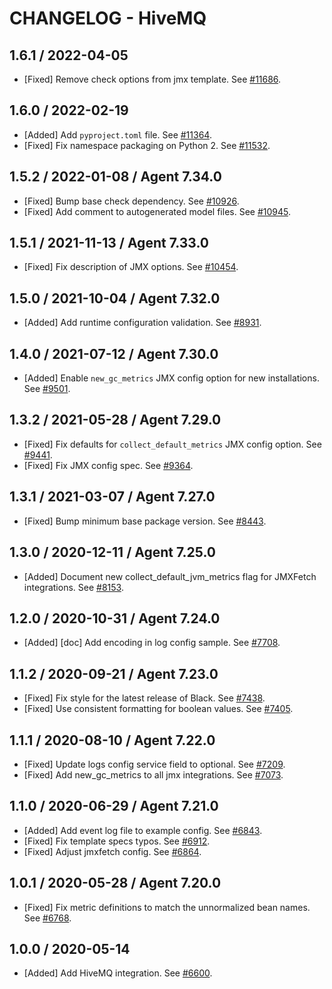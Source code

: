 # CHANGELOG - HiveMQ

## 1.6.1 / 2022-04-05

* [Fixed] Remove check options from jmx template. See [#11686](https://github.com/DataDog/integrations-core/pull/11686).

## 1.6.0 / 2022-02-19

* [Added] Add `pyproject.toml` file. See [#11364](https://github.com/DataDog/integrations-core/pull/11364).
* [Fixed] Fix namespace packaging on Python 2. See [#11532](https://github.com/DataDog/integrations-core/pull/11532).

## 1.5.2 / 2022-01-08 / Agent 7.34.0

* [Fixed] Bump base check dependency. See [#10926](https://github.com/DataDog/integrations-core/pull/10926).
* [Fixed] Add comment to autogenerated model files. See [#10945](https://github.com/DataDog/integrations-core/pull/10945).

## 1.5.1 / 2021-11-13 / Agent 7.33.0

* [Fixed] Fix description of JMX options. See [#10454](https://github.com/DataDog/integrations-core/pull/10454).

## 1.5.0 / 2021-10-04 / Agent 7.32.0

* [Added] Add runtime configuration validation. See [#8931](https://github.com/DataDog/integrations-core/pull/8931).

## 1.4.0 / 2021-07-12 / Agent 7.30.0

* [Added] Enable `new_gc_metrics` JMX config option for new installations. See [#9501](https://github.com/DataDog/integrations-core/pull/9501).

## 1.3.2 / 2021-05-28 / Agent 7.29.0

* [Fixed] Fix defaults for `collect_default_metrics` JMX config option. See [#9441](https://github.com/DataDog/integrations-core/pull/9441).
* [Fixed] Fix JMX config spec. See [#9364](https://github.com/DataDog/integrations-core/pull/9364).

## 1.3.1 / 2021-03-07 / Agent 7.27.0

* [Fixed] Bump minimum base package version. See [#8443](https://github.com/DataDog/integrations-core/pull/8443).

## 1.3.0 / 2020-12-11 / Agent 7.25.0

* [Added] Document new collect_default_jvm_metrics flag for JMXFetch integrations. See [#8153](https://github.com/DataDog/integrations-core/pull/8153).

## 1.2.0 / 2020-10-31 / Agent 7.24.0

* [Added] [doc] Add encoding in log config sample. See [#7708](https://github.com/DataDog/integrations-core/pull/7708).

## 1.1.2 / 2020-09-21 / Agent 7.23.0

* [Fixed] Fix style for the latest release of Black. See [#7438](https://github.com/DataDog/integrations-core/pull/7438).
* [Fixed] Use consistent formatting for boolean values. See [#7405](https://github.com/DataDog/integrations-core/pull/7405).

## 1.1.1 / 2020-08-10 / Agent 7.22.0

* [Fixed] Update logs config service field to optional. See [#7209](https://github.com/DataDog/integrations-core/pull/7209).
* [Fixed] Add new_gc_metrics to all jmx integrations. See [#7073](https://github.com/DataDog/integrations-core/pull/7073).

## 1.1.0 / 2020-06-29 / Agent 7.21.0

* [Added] Add event log file to example config. See [#6843](https://github.com/DataDog/integrations-core/pull/6843).
* [Fixed] Fix template specs typos. See [#6912](https://github.com/DataDog/integrations-core/pull/6912).
* [Fixed] Adjust jmxfetch config. See [#6864](https://github.com/DataDog/integrations-core/pull/6864).

## 1.0.1 / 2020-05-28 / Agent 7.20.0

* [Fixed] Fix metric definitions to match the unnormalized bean names. See [#6768](https://github.com/DataDog/integrations-core/pull/6768).

## 1.0.0 / 2020-05-14

* [Added] Add HiveMQ integration. See [#6600](https://github.com/DataDog/integrations-core/pull/6600).
